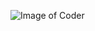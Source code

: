 ![Image of Coder](https://www.mckinsey.com/~/media/McKinsey/Email/Shortlist/14/Shortlist_1012_CyberSecurity_600x200.aspx)
